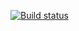 [![Build status](https://ci.appveyor.com/api/projects/status/333nak94o4ebju93/branch/main?svg=true)](https://ci.appveyor.com/project/AliyaRAYNE/carddelivery/branch/main)